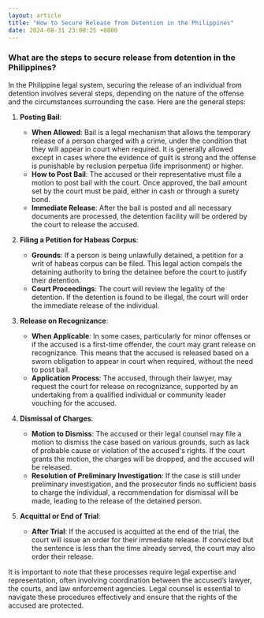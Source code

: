 ```yaml
---
layout: article
title: "How to Secure Release from Detention in the Philippines"
date: 2024-08-31 23:00:25 +0800
---
```


### What are the steps to secure release from detention in the Philippines?

In the Philippine legal system, securing the release of an individual from detention involves several steps, depending on the nature of the offense and the circumstances surrounding the case. Here are the general steps:

1. **Posting Bail**: 
   - **When Allowed**: Bail is a legal mechanism that allows the temporary release of a person charged with a crime, under the condition that they will appear in court when required. It is generally allowed except in cases where the evidence of guilt is strong and the offense is punishable by reclusion perpetua (life imprisonment) or higher.
   - **How to Post Bail**: The accused or their representative must file a motion to post bail with the court. Once approved, the bail amount set by the court must be paid, either in cash or through a surety bond.
   - **Immediate Release**: After the bail is posted and all necessary documents are processed, the detention facility will be ordered by the court to release the accused.

2. **Filing a Petition for Habeas Corpus**:
   - **Grounds**: If a person is being unlawfully detained, a petition for a writ of habeas corpus can be filed. This legal action compels the detaining authority to bring the detainee before the court to justify their detention.
   - **Court Proceedings**: The court will review the legality of the detention. If the detention is found to be illegal, the court will order the immediate release of the individual.

3. **Release on Recognizance**:
   - **When Applicable**: In some cases, particularly for minor offenses or if the accused is a first-time offender, the court may grant release on recognizance. This means that the accused is released based on a sworn obligation to appear in court when required, without the need to post bail.
   - **Application Process**: The accused, through their lawyer, may request the court for release on recognizance, supported by an undertaking from a qualified individual or community leader vouching for the accused.

4. **Dismissal of Charges**:
   - **Motion to Dismiss**: The accused or their legal counsel may file a motion to dismiss the case based on various grounds, such as lack of probable cause or violation of the accused's rights. If the court grants the motion, the charges will be dropped, and the accused will be released.
   - **Resolution of Preliminary Investigation**: If the case is still under preliminary investigation, and the prosecutor finds no sufficient basis to charge the individual, a recommendation for dismissal will be made, leading to the release of the detained person.

5. **Acquittal or End of Trial**:
   - **After Trial**: If the accused is acquitted at the end of the trial, the court will issue an order for their immediate release. If convicted but the sentence is less than the time already served, the court may also order their release.

It is important to note that these processes require legal expertise and representation, often involving coordination between the accused’s lawyer, the courts, and law enforcement agencies. Legal counsel is essential to navigate these procedures effectively and ensure that the rights of the accused are protected.
